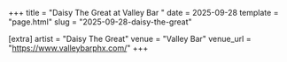 +++
title = "Daisy The Great at Valley Bar "
date = 2025-09-28
template = "page.html"
slug = "2025-09-28-daisy-the-great"

[extra]
artist = "Daisy The Great"
venue = "Valley Bar"
venue_url = "https://www.valleybarphx.com/"
+++
